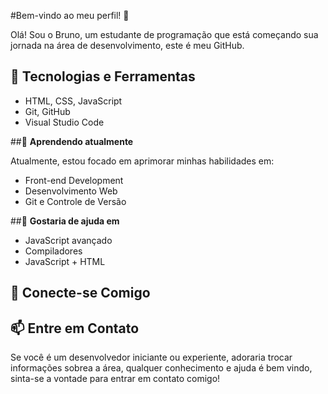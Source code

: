 #Bem-vindo ao meu perfil! 👋

Olá! Sou o Bruno, um estudante de programação que está começando sua jornada na área de desenvolvimento, este é meu GitHub.

## 🚀 <strong>Tecnologias e Ferramentas</strong>

- HTML, CSS, JavaScript
- Git, GitHub
- Visual Studio Code

##🌱 <strong>Aprendendo atualmente</strong>

Atualmente, estou focado em aprimorar minhas habilidades em:

- Front-end Development
- Desenvolvimento Web
- Git e Controle de Versão

##🤔 <strong>Gostaria de ajuda em</strong>

- JavaScript avançado
- Compiladores
- JavaScript + HTML

## 🤝 <strong>Conecte-se Comigo</strong>

## 📫 <strong>Entre em Contato</strong>

Se você é um desenvolvedor iniciante ou experiente, adoraria trocar informações sobrea a área, qualquer conhecimento e ajuda é bem vindo, sinta-se a vontade para entrar em contato comigo!
